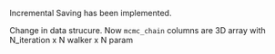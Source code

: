 Incremental Saving has been implemented.

Change in data strucure. Now `mcmc_chain` columns are 3D array with N_iteration x N walker x N param
